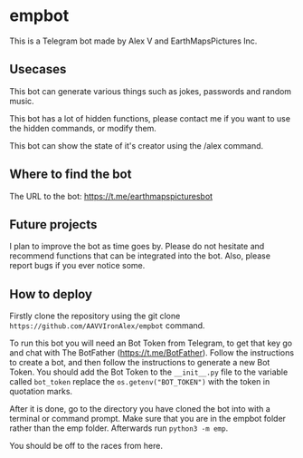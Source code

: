 # empbot

This is a Telegram bot made by Alex V and EarthMapsPictures Inc.

## Usecases

This bot can generate various things such as jokes, passwords and random music.

This bot has a lot of hidden functions, please contact me if you want to use the hidden commands, or modify them.

This bot can show the state of it's creator using the /alex command.

## Where to find the bot

The URL to the bot: https://t.me/earthmapspicturesbot

## Future projects

I plan to improve the bot as time goes by. Please do not hesitate and recommend functions that can be integrated into the bot. Also, please report bugs if you ever notice some.

## How to deploy

Firstly clone the repository using the git clone `https://github.com/AAVVIronAlex/empbot` command.

To run this bot you will need an Bot Token from Telegram, to get that key go and chat with The BotFather (https://t.me/BotFather). Follow the instructions to create a bot, and then follow the instructions to generate a new Bot Token. You should add the Bot Token to the `__init__.py` file to the variable called `bot_token` replace the `os.getenv("BOT_TOKEN")` with the token in quotation marks.

After it is done, go to the directory you have cloned the bot into with a terminal or command prompt. Make sure that you are in the empbot folder rather than the emp folder. Afterwards run `python3 -m emp`. 

You should be off to the races from here.